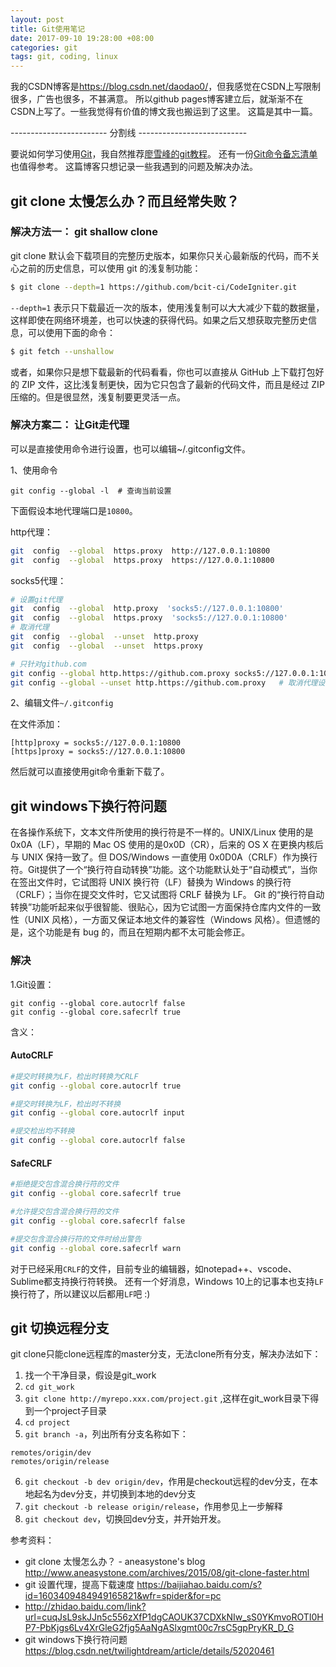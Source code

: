 ```yaml
---
layout: post
title: Git使用笔记
date: 2017-09-10 19:28:00 +08:00
categories: git
tags: git, coding, linux
---
```


<!-- 抑制 markdownlint 对没有大标题的警告 -->
<!-- markdownlint-disable MD002 -->
<!-- markdownlint-disable MD041 -->


我的CSDN博客是<https://blog.csdn.net/daodao0/>，但我感觉在CSDN上写限制很多，广告也很多，不甚满意。
所以github pages博客建立后，就渐渐不在CSDN上写了。一些我觉得有价值的博文我也搬运到了这里。
这篇是其中一篇。

------------------------ 分割线 ---------------------------


要说如何学习使用[Git](https://git-scm.com/)，我自然推荐[廖雪峰的git教程](https://www.liaoxuefeng.com/wiki/896043488029600)。
还有一份[Git命令备忘清单](https://gitee.com/liaoxuefeng/learn-java/raw/master/teach/git-cheatsheet.pdf)也值得参考。
这篇博客只想记录一些我遇到的问题及解决办法。

## git clone 太慢怎么办？而且经常失败？


### 解决方法一： git shallow clone


git clone 默认会下载项目的完整历史版本，如果你只关心最新版的代码，而不关心之前的历史信息，可以使用 git 的浅复制功能：

```bash
$ git clone --depth=1 https://github.com/bcit-ci/CodeIgniter.git
```

`--depth=1` 表示只下载最近一次的版本，使用浅复制可以大大减少下载的数据量，这样即使在网络环境差，也可以快速的获得代码。如果之后又想获取完整历史信息，可以使用下面的命令：

```bash
$ git fetch --unshallow
```

或者，如果你只是想下载最新的代码看看，你也可以直接从 GitHub 上下载打包好的 ZIP 文件，这比浅复制更快，因为它只包含了最新的代码文件，而且是经过 ZIP 压缩的。但是很显然，浅复制要更灵活一点。

### 解决方案二： 让Git走代理

可以是直接使用命令进行设置，也可以编辑~/.gitconfig文件。

1、使用命令

```
git config --global -l  # 查询当前设置
```

下面假设本地代理端口是`10800`。

http代理：
```bash
git  config  --global  https.proxy  http://127.0.0.1:10800
git  config  --global  https.proxy  https://127.0.0.1:10800
```

socks5代理：
```bash
# 设置git代理
git  config  --global  http.proxy  'socks5://127.0.0.1:10800'
git  config  --global  https.proxy  'socks5://127.0.0.1:10800'
# 取消代理
git  config  --global  --unset  http.proxy
git  config  --global  --unset  https.proxy

# 只针对github.com
git config --global http.https://github.com.proxy socks5://127.0.0.1:10800  # 设置代理
git config --global --unset http.https://github.com.proxy   # 取消代理设置
```

2、编辑文件`~/.gitconfig`

在文件添加：
```
[http]proxy = socks5://127.0.0.1:10800
[https]proxy = socks5://127.0.0.1:10800
```

然后就可以直接使用git命令重新下载了。



## git windows下换行符问题


在各操作系统下，文本文件所使用的换行符是不一样的。UNIX/Linux 使用的是 0x0A（LF），早期的 Mac OS 使用的是0x0D（CR），后来的 OS X 在更换内核后与 UNIX 保持一致了。但 DOS/Windows 一直使用 0x0D0A（CRLF）作为换行符。Git提供了一个“换行符自动转换”功能。这个功能默认处于“自动模式”，当你在签出文件时，它试图将 UNIX 换行符（LF）替换为 Windows 的换行符（CRLF）；当你在提交文件时，它又试图将 CRLF 替换为 LF。
Git 的“换行符自动转换”功能听起来似乎很智能、很贴心，因为它试图一方面保持仓库内文件的一致性（UNIX 风格），一方面又保证本地文件的兼容性（Windows 风格）。但遗憾的是，这个功能是有 bug 的，而且在短期内都不太可能会修正。

### 解决

1.Git设置：
```
git config --global core.autocrlf false
git config --global core.safecrlf true
```
含义：

#### AutoCRLF

```bash
#提交时转换为LF，检出时转换为CRLF
git config --global core.autocrlf true  

#提交时转换为LF，检出时不转换
git config --global core.autocrlf input  

#提交检出均不转换
git config --global core.autocrlf false
```

#### SafeCRLF

```bash
#拒绝提交包含混合换行符的文件
git config --global core.safecrlf true

#允许提交包含混合换行符的文件
git config --global core.safecrlf false

#提交包含混合换行符的文件时给出警告
git config --global core.safecrlf warn
```

对于已经采用`CRLF`的文件，目前专业的编辑器，如notepad++、vscode、Sublime都支持换行符转换。
还有一个好消息，Windows 10上的记事本也支持`LF`换行符了，所以建议以后都用`LF`吧 :)



## git 切换远程分支

git clone只能clone远程库的master分支，无法clone所有分支，解决办法如下：

1. 找一个干净目录，假设是git_work
2. `cd git_work`
3. `git clone http://myrepo.xxx.com/project.git` ,这样在git_work目录下得到一个project子目录
4. `cd project`
5. `git branch -a`，列出所有分支名称如下：
```
remotes/origin/dev
remotes/origin/release
```
6. `git checkout -b dev origin/dev`，作用是checkout远程的dev分支，在本地起名为dev分支，并切换到本地的dev分支
7. `git checkout -b release origin/release`，作用参见上一步解释
8. `git checkout dev`，切换回dev分支，并开始开发。


参考资料：

* git clone 太慢怎么办？ - aneasystone's blog <http://www.aneasystone.com/archives/2015/08/git-clone-faster.html>
* git 设置代理，提高下载速度 <https://baijiahao.baidu.com/s?id=1603409484949165821&wfr=spider&for=pc>
* <http://zhidao.baidu.com/link?url=cuqJsL9skJJn5c556zXfP1dgCAOUK37CDXkNIw_sS0YKmvoROTI0HP7-PbKjgs6Lv4XrGleG2fjg5AaNgASlxgmt00c7rsC5gpPryKR_D_G>
* git windows下换行符问题 <https://blog.csdn.net/twilightdream/article/details/52020461>